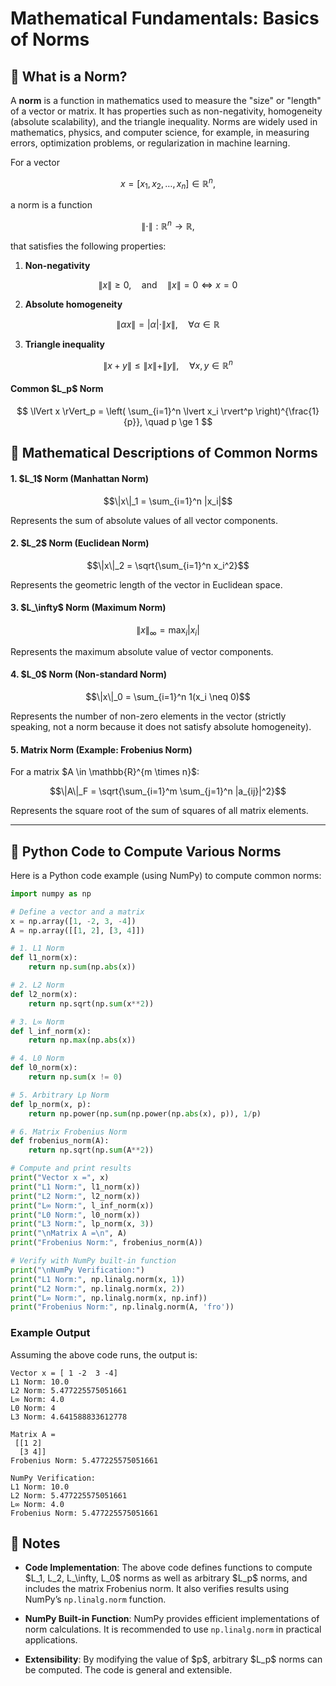 # Mathematical Fundamentals: Basics of Norms

## 📖 What is a Norm?

A **norm** is a function in mathematics used to measure the "size" or "length" of a vector or matrix. It has properties such as non-negativity, homogeneity (absolute scalability), and the triangle inequality. Norms are widely used in mathematics, physics, and computer science, for example, in measuring errors, optimization problems, or regularization in machine learning.

For a vector

$$
x = [x_1, x_2, \ldots, x_n] \in \mathbb{R}^n,
$$

a norm is a function

$$
\|\cdot\| : \mathbb{R}^n \to \mathbb{R},
$$

that satisfies the following properties:

1. **Non-negativity**

$$
\|x\| \geq 0, \quad \text{and} \quad \|x\| = 0 \iff x = 0
$$

2. **Absolute homogeneity**

$$
\|\alpha x\| = |\alpha| \cdot \|x\|, \quad \forall \alpha \in \mathbb{R}
$$

3. **Triangle inequality**

$$
\|x + y\| \leq \|x\| + \|y\|, \quad \forall x, y \in \mathbb{R}^n
$$


#### Common \$L\_p\$ Norm

$$
\lVert x \rVert_p = \left( \sum_{i=1}^n \lvert x_i \rvert^p \right)^{\frac{1}{p}}, \quad p \ge 1
$$



## 📖 Mathematical Descriptions of Common Norms

#### 1. \$L\_1\$ Norm (Manhattan Norm)

```math
\|x\|_1 = \sum_{i=1}^n |x_i|
```

Represents the sum of absolute values of all vector components.



#### 2. \$L\_2\$ Norm (Euclidean Norm)

```math
\|x\|_2 = \sqrt{\sum_{i=1}^n x_i^2}
```

Represents the geometric length of the vector in Euclidean space.



#### 3. \$L\_\infty\$ Norm (Maximum Norm)

```math
\|x\|_\infty = \max_i |x_i|
```

Represents the maximum absolute value of vector components.



#### 4. \$L\_0\$ Norm (Non-standard Norm)

```math
\|x\|_0 = \sum_{i=1}^n 1(x_i \neq 0)
```

Represents the number of non-zero elements in the vector (strictly speaking, not a norm because it does not satisfy absolute homogeneity).



#### 5. Matrix Norm (Example: Frobenius Norm)

For a matrix \$A \in \mathbb{R}^{m \times n}\$:

```math
\|A\|_F = \sqrt{\sum_{i=1}^m \sum_{j=1}^n |a_{ij}|^2}
```

Represents the square root of the sum of squares of all matrix elements.

---

## 📖 Python Code to Compute Various Norms

Here is a Python code example (using NumPy) to compute common norms:

```python
import numpy as np

# Define a vector and a matrix
x = np.array([1, -2, 3, -4])
A = np.array([[1, 2], [3, 4]])

# 1. L1 Norm
def l1_norm(x):
    return np.sum(np.abs(x))

# 2. L2 Norm
def l2_norm(x):
    return np.sqrt(np.sum(x**2))

# 3. L∞ Norm
def l_inf_norm(x):
    return np.max(np.abs(x))

# 4. L0 Norm
def l0_norm(x):
    return np.sum(x != 0)

# 5. Arbitrary Lp Norm
def lp_norm(x, p):
    return np.power(np.sum(np.power(np.abs(x), p)), 1/p)

# 6. Matrix Frobenius Norm
def frobenius_norm(A):
    return np.sqrt(np.sum(A**2))

# Compute and print results
print("Vector x =", x)
print("L1 Norm:", l1_norm(x))
print("L2 Norm:", l2_norm(x))
print("L∞ Norm:", l_inf_norm(x))
print("L0 Norm:", l0_norm(x))
print("L3 Norm:", lp_norm(x, 3))
print("\nMatrix A =\n", A)
print("Frobenius Norm:", frobenius_norm(A))

# Verify with NumPy built-in function
print("\nNumPy Verification:")
print("L1 Norm:", np.linalg.norm(x, 1))
print("L2 Norm:", np.linalg.norm(x, 2))
print("L∞ Norm:", np.linalg.norm(x, np.inf))
print("Frobenius Norm:", np.linalg.norm(A, 'fro'))
```

### Example Output

Assuming the above code runs, the output is:

```
Vector x = [ 1 -2  3 -4]
L1 Norm: 10.0
L2 Norm: 5.477225575051661
L∞ Norm: 4.0
L0 Norm: 4
L3 Norm: 4.641588833612778

Matrix A =
 [[1 2]
  [3 4]]
Frobenius Norm: 5.477225575051661

NumPy Verification:
L1 Norm: 10.0
L2 Norm: 5.477225575051661
L∞ Norm: 4.0
Frobenius Norm: 5.477225575051661
```



## 📖 Notes

* **Code Implementation**: The above code defines functions to compute \$L\_1, L\_2, L\_\infty, L\_0\$ norms as well as arbitrary \$L\_p\$ norms, and includes the matrix Frobenius norm. It also verifies results using NumPy’s `np.linalg.norm` function.

* **NumPy Built-in Function**: NumPy provides efficient implementations of norm calculations. It is recommended to use `np.linalg.norm` in practical applications.

* **Extensibility**: By modifying the value of \$p\$, arbitrary \$L\_p\$ norms can be computed. The code is general and extensible.


